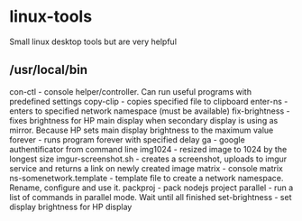 # linux-tools
Small linux desktop tools but are very helpful

## /usr/local/bin
con-ctl - console helper/controller. Can run useful programs with predefined settings
copy-clip - copies specified file to clipboard
enter-ns - enters to specified network namespace (must be available)
fix-brightness - fixes brightness for HP main display when secondary display is using as mirror. Because HP sets main display brightness to the maximum value
forever - runs program forever with specified delay
ga - google authentificator from command line
img1024 - resized image to 1024 by the longest size
imgur-screenshot.sh - creates a screenshot, uploads to imgur service and returns a link on newly created image
matrix - console matrix
ns-somenetwork.template - template file to create a network namespace. Rename, configure and use it.
packproj - pack nodejs project
parallel - run a list of commands in parallel mode. Wait until all finished
set-brightness - set display brightness for HP display